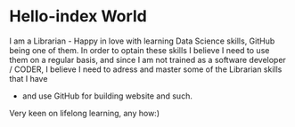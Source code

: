 # Hello-index World

I am a Librarian - Happy in love with learning Data Science skills, GitHub being one of them. 
In order to optain these skills I believe I need to use them on a regular basis, and since I am not 
trained as a software developer / CODER, I believe I need to adress and master some of the Librarian skills that I have 
- and use GitHub for building website and such.

Very keen on lifelong learning, any how:)
